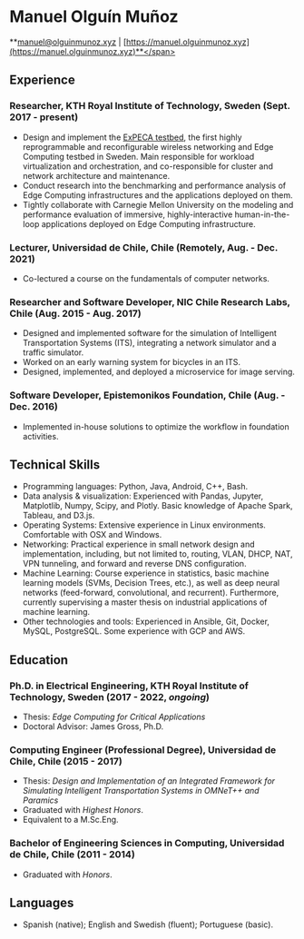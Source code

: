 <link rel="stylesheet" type="text/css" href="http://fonts.googleapis.com/css?family=Ubuntu:regular,bold&subset=Latin">

# Manuel Olguín Muñoz

<span>**[manuel@olguinmunoz.xyz](mailto:manuel@olguinmunoz.xyz) |  [https://manuel.olguinmunoz.xyz](https://manuel.olguinmunoz.xyz)**</span>

## Experience

### Researcher, KTH Royal Institute of Technology, Sweden (Sept. 2017 - present)

* Design and implement the [ExPECA testbed](https://www.jamesgross.org/research/expeca/), the first highly reprogrammable and reconfigurable wireless networking and Edge Computing testbed in Sweden.
  Main responsible for workload virtualization and orchestration, and co-responsible for cluster and network architecture and maintenance.
* Conduct research into the benchmarking and performance analysis of Edge Computing infrastructures and the applications deployed on them.
* Tightly collaborate with Carnegie Mellon University on the modeling and performance evaluation of immersive, highly-interactive human-in-the-loop applications deployed on Edge Computing infrastructure.

### Lecturer, Universidad de Chile, Chile (Remotely, Aug. - Dec. 2021)

* Co-lectured a course on the fundamentals of computer networks.

### Researcher and Software Developer, NIC Chile Research Labs, Chile (Aug. 2015 - Aug. 2017)

* Designed and implemented software for the simulation of Intelligent Transportation Systems (ITS), integrating a network simulator and a traffic simulator.
* Worked on an early warning system for bicycles in an ITS.
* Designed, implemented, and deployed a microservice for image serving.

### Software Developer, Epistemonikos Foundation, Chile (Aug. - Dec. 2016)

* Implemented in-house solutions to optimize the workflow in foundation activities.

## Technical Skills

* Programming languages: Python, Java, Android, C++, Bash.
* Data analysis & visualization: Experienced with Pandas, Jupyter, Matplotlib, Numpy, Scipy, and Plotly. Basic knowledge of Apache Spark, Tableau, and D3.js.
* Operating Systems: Extensive experience in Linux environments. Comfortable with OSX and Windows.
* Networking: Practical experience in small network design and implementation, including, but not limited to, routing, VLAN, DHCP, NAT, VPN tunneling, and forward and reverse DNS configuration.
* Machine Learning: Course experience in statistics, basic machine learning models (SVMs, Decision Trees, etc.), as well as deep neural networks (feed-forward, convolutional, and recurrent). Furthermore, currently supervising a master thesis on industrial applications of machine learning.
* Other technologies and tools: Experienced in Ansible, Git, Docker, MySQL, PostgreSQL. Some experience with GCP and AWS.

## Education

### Ph.D. in Electrical Engineering, KTH Royal Institute of Technology, Sweden (2017 - 2022, *ongoing*)

* Thesis: *Edge Computing for Critical Applications*
* Doctoral Advisor: James Gross, Ph.D.

### Computing Engineer (Professional Degree), Universidad de Chile, Chile (2015 - 2017)

* Thesis: *Design and Implementation of an Integrated Framework for Simulating Intelligent Transportation Systems in OMNeT++ and Paramics*
* Graduated with *Highest Honors*.
* Equivalent to a M.Sc.Eng.

### Bachelor of Engineering Sciences in Computing, Universidad de Chile, Chile (2011 - 2014)

* Graduated with *Honors*.

## Languages

* Spanish (native); English and Swedish (fluent); Portuguese (basic).
